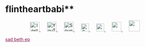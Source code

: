 # flintheartbabi**
<p align="center">
  <a href="https://instagram.com/flintheartbabi" target="_blank">
    <img src="https://cdn.jsdelivr.net/gh/simple-icons/simple-icons/icons/instagram.svg" alt="Instagram" width="30" style="filter: invert(0%);">
  </a>
  <a href="https://www.youtube.com/channel/UC32-E-ktcmeznsHU01vlvRQ" target="_blank">
    <img src="https://cdn.jsdelivr.net/gh/simple-icons/simple-icons/icons/youtube.svg" alt="YouTube" width="30" style="filter: invert(0%); margin-left: 20px;">
  </a>
  <a href="https://soundcloud.com/flintheartbabi" target="_blank">
    <img src="https://cdn.jsdelivr.net/gh/simple-icons/simple-icons/icons/soundcloud.svg" alt="SoundCloud" width="30" style="filter: invert(0%); margin-left: 20px;">
  </a>
  <a href="https://x.com/flintheartbabi" target="_blank">
    <img src="https://cdn4.iconfinder.com/data/icons/social-media-black-white-2/1227/X-1024.png" alt="SoundCloud" width="25" style="filter: invert(0%); margin-left: 20px;">
  </a>
  <a href="https://tiktok.com/@flintheartbabi" target="_blank">
    <img src="https://cdn0.iconfinder.com/data/icons/font-awesome-brands-vol-2/512/tiktok-1024.png" width="25" style="filter: invert(0%); margin-left: 20px;">
  </a>
  <a href="https://open.spotify.com/artist/41lYDatZhKrmGjGwmp00Fw?si=RBiJCBH1SlqgARHQDnOfsw" target="_blank">
    <img src="https://cdn2.iconfinder.com/data/icons/social-media-2421/512/Spotify-1024.png" width="30" style="filter: invert(0%); margin-left: 20px;">
  </a>
  <a href="https://music.apple.com/us/artist/flintheartbabi/1616993623" target="_blank">
    <img src="https://cdn3.iconfinder.com/data/icons/picons-social/57/16-apple-1024.png" width="35" style="filter: invert(0%); margin-left: 20px;">
  </a>
</p>

  <a href="https://www.youtube.com/watch?v=hPjaxXfIJik" target="_blank" style="color: #8a134d;">sad beth ep</a>
